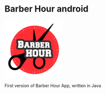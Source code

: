 # Barber Hour android
![BarberHour](img/logo.png)

First version of Barber Hour App, written in Java
